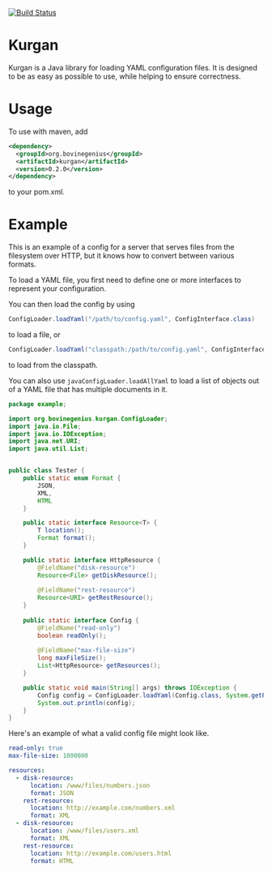 [![Build Status](https://travis-ci.org/wtetzner/kurgan.png?branch=master)](https://travis-ci.org/wtetzner/kurgan)

Kurgan
======

Kurgan is a Java library for loading YAML configuration files. It is
designed to be as easy as possible to use, while helping to ensure
correctness.

Usage
=====

To use with maven, add

```XML
<dependency>
  <groupId>org.bovinegenius</groupId>
  <artifactId>kurgan</artifactId>
  <version>0.2.0</version>
</dependency>
```

to your pom.xml.

Example
=======

This is an example of a config for a server that serves files from the filesystem over HTTP, but it knows how to convert between various formats.

To load a YAML file, you first need to define one or more interfaces to represent your configuration.

You can then load the config by using

```java
ConfigLoader.loadYaml("/path/to/config.yaml", ConfigInterface.class)
```

to load a file, or

```java
ConfigLoader.loadYaml("classpath:/path/to/config.yaml", ConfigInterface.class)
```

to load from the classpath.

You can also use ```javaConfigLoader.loadAllYaml``` to load a list of objects out of a YAML file that has multiple documents in it.

```java
package example;

import org.bovinegenius.kurgan.ConfigLoader;
import java.io.File;
import java.io.IOException;
import java.net.URI;
import java.util.List;


public class Tester {
    public static enum Format {
        JSON,
        XML,
        HTML
    }

    public static interface Resource<T> {
        T location();
        Format format();
    }

    public static interface HttpResource {
        @FieldName("disk-resource")
        Resource<File> getDiskResource();
        
        @FieldName("rest-resource")
        Resource<URI> getRestResource();
    }
    
    public static interface Config {
        @FieldName("read-only")
        boolean readOnly();
        
        @FieldName("max-file-size")
        long maxFileSize();
        List<HttpResource> getResources();
    }

    public static void main(String[] args) throws IOException {
        Config config = ConfigLoader.loadYaml(Config.class, System.getProperty("user.home") + "/temp/test.yaml");
        System.out.println(config);
    }
}
```

Here's an example of what a valid config file might look like.

    
```YAML
read-only: true
max-file-size: 1000000

resources:
  - disk-resource:
      location: /www/files/numbers.json
      format: JSON
    rest-resource:
      location: http://example.com/numbers.xml
      format: XML
  - disk-resource:
      location: /www/files/users.xml
      format: XML
    rest-resource:
      location: http://example.com/users.html
      format: HTML
```

